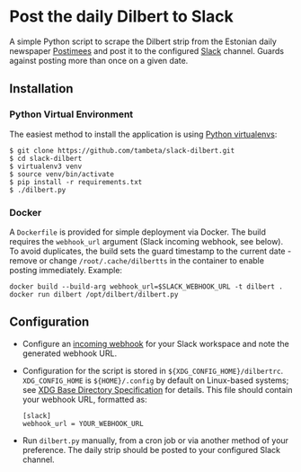 
# Post the daily Dilbert to Slack

A simple Python script to scrape the Dilbert strip from the Estonian daily
newspaper [Postimees](https://www.postimees.ee/comics) and post it to the
configured [Slack](https://slack.com/) channel. Guards against posting more
than once on a given date.

## Installation

### Python Virtual Environment

The easiest method to install the application is using [Python
virtualenvs](https://docs.python.org/3/tutorial/venv.html):

```
$ git clone https://github.com/tambeta/slack-dilbert.git
$ cd slack-dilbert
$ virtualenv3 venv
$ source venv/bin/activate
$ pip install -r requirements.txt
$ ./dilbert.py
```

### Docker

A `Dockerfile` is provided for simple deployment via Docker. The build
requires the `webhook_url` argument (Slack incoming webhook, see below). To
avoid duplicates, the build sets the guard timestamp to the current date -
remove or change `/root/.cache/dilbertts` in the container to enable posting
immediately. Example:

```
docker build --build-arg webhook_url=$SLACK_WEBHOOK_URL -t dilbert .
docker run dilbert /opt/dilbert/dilbert.py
```

## Configuration

* Configure an [incoming
  webhook](https://slack.com/apps/A0F7XDUAZ-incoming-webhooks?next_id=0) for
  your Slack workspace and note the generated webhook URL.

* Configuration for the script is stored in `${XDG_CONFIG_HOME}/dilbertrc`.
  `XDG_CONFIG_HOME` is `${HOME}/.config` by default on Linux-based systems;
  see [XDG Base Directory
  Specification](https://specifications.freedesktop.org/basedir-spec/basedir-spec-latest.html)
  for details. This file should contain your webhook URL, formatted as:

  ```
  [slack]
  webhook_url = YOUR_WEBHOOK_URL
  ```

* Run `dilbert.py` manually, from a cron job or via another method of your
  preference. The daily strip should be posted to your configured Slack
  channel.

